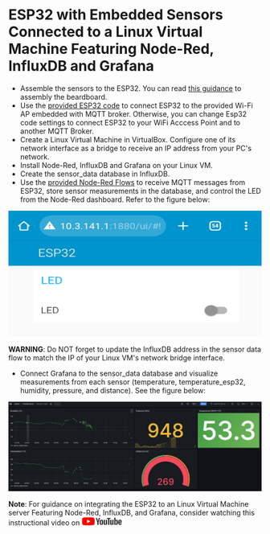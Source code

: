 # ESP32 with Embedded Sensors Connected to a Linux Virtual Machine Featuring Node-Red, InfluxDB and Grafana

* Assemble the sensors to the ESP32. You can read [this guidance](Esp32_NodeRed_Influxdb_Grafana/ReadMe.adoc) to assembly the beardboard.
* Use the [provided ESP32 code](Esp32_NodeRed_Influxdb_Grafana/) to connect ESP32 to the provided Wi-Fi AP embedded with MQTT broker. Otherwise, you can change Esp32 code settings to connect ESP32 to your WiFi Acccess Point and to another MQTT Broker. 
* Create a Linux Virtual Machine in VirtualBox. Configure one of its network interface as a bridge to receive an IP address from your PC's network.
* Install Node-Red, InfluxDB and Grafana on your Linux VM.
* Create the sensor_data database in InfluxDB.
* Use the [provided Node-Red Flows](Node_Red/sensor_and_led_flows.json) to receive MQTT messages from ESP32, store sensor measurements in the database, and control the LED from the Node-Red dashboard. Refer to the figure below:

<div align="center"><img src="../../../images/Node_Red_ui.jpg" width="550" height="250"></div>

**WARNING**: Do NOT forget to update the InfluxDB address in the sensor data flow to match the IP of your Linux VM's network bridge interface.

* Connect Grafana to the sensor_data database and visualize measurements from each sensor (temperature, temperature_esp32, humidity, pressure, and distance). See the figure below:


![Grafana dashboard](../../../images/grafana_dashboard.png)


**Note**: For guidance on integrating the ESP32 to an Linux Virtual Machine server Featuring Node-Red, InfluxDB, and Grafana, consider watching this instructional video on <a href="https://www.youtube.com/watch?v=_DO2wHI6JWQ"> <img src="../../../images/youtube.jpg" alt="youtube" width="80" height="17" /> </a>


